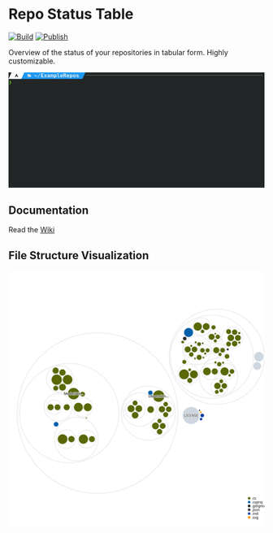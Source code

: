 # Repo Status Table

[![Build](https://github.com/MaxAtoms/RepoStatusTable/actions/workflows/build.yml/badge.svg)](https://github.com/MaxAtoms/RepoStatusTable/actions/workflows/build.yml)
[![Publish](https://github.com/MaxAtoms/RepoStatusTable/actions/workflows/publish.yml/badge.svg)](https://github.com/MaxAtoms/RepoStatusTable/actions/workflows/publish.yml)

Overview of the status of your repositories in tabular form. Highly customizable.

![Demo](./demo.gif)

## Documentation

Read the [Wiki](https://github.com/MaxAtoms/RepoStatusTable/wiki)

## File Structure Visualization

![Visualization of this repo](./diagram.svg)
